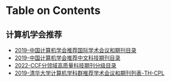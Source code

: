 # Table on Contents
## 计算机学会推荐
- [2019-中国计算机学会推荐国际学术会议和期刊目录](./2019-中国计算机学会推荐国际学术会议和期刊目录.pdf)
- [2019-中国计算机学会推荐中文科技期刊目录](./2019-中国计算机学会推荐中文科技期刊目录.pdf)
- [2022-CCF分领域高质量科技期刊分级目录](2022-CCF分领域发布高质量科技期刊分级目录.pdf)
- [2019-清华大学计算机学科群推荐学术会议和期刊列表-TH-CPL](./2019-清华大学计算机学科群推荐学术会议和期刊列表-TH-CPL.pdf)